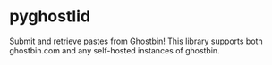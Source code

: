 # pyghostlid
Submit and retrieve pastes from Ghostbin! This library supports both ghostbin.com and any self-hosted instances of ghostbin.
